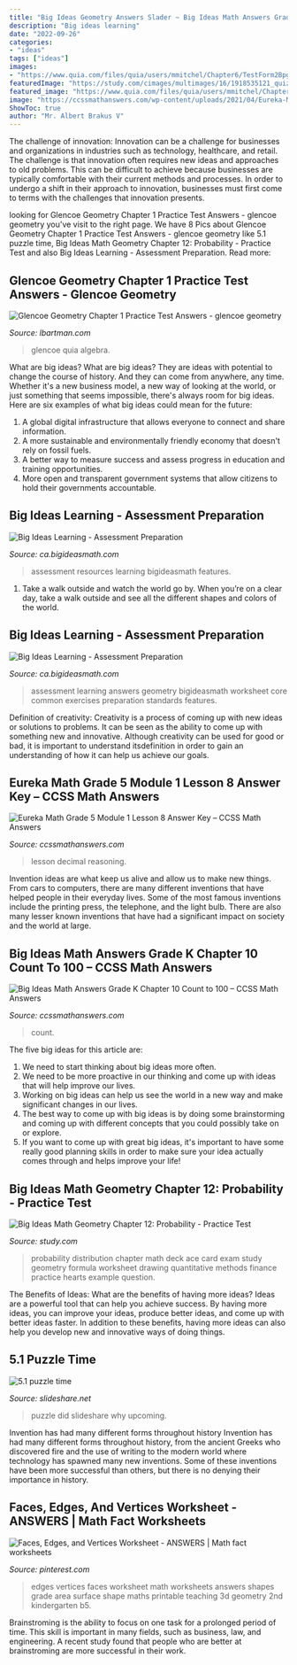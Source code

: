 ```yaml
---
title: "Big Ideas Geometry Answers Slader ~ Big Ideas Math Answers Grade K Chapter 10 Count To 100 – Ccss Math Answers"
description: "Big ideas learning"
date: "2022-09-26"
categories:
- "ideas"
tags: ["ideas"]
images:
- "https://www.quia.com/files/quia/users/mmitchel/Chapter6/TestForm2Bpg1"
featuredImage: "https://study.com/cimages/multimages/16/1918535121_quiz2.png"
featured_image: "https://www.quia.com/files/quia/users/mmitchel/Chapter6/TestForm2Bpg1"
image: "https://ccssmathanswers.com/wp-content/uploads/2021/04/Eureka-Math-5th-Grade-Module-1-Lesson-8-Homework-Answer-Key-15.png"
ShowToc: true
author: "Mr. Albert Brakus V"
---
```



The challenge of innovation:
Innovation can be a challenge for businesses and organizations in industries such as technology, healthcare, and retail. The challenge is that innovation often requires new ideas and approaches to old problems. This can be difficult to achieve because businesses are typically comfortable with their current methods and processes. In order to undergo a shift in their approach to innovation, businesses must first come to terms with the challenges that innovation presents.

	

		
looking for Glencoe Geometry Chapter 1 Practice Test Answers - glencoe geometry you've visit to the right page. We have 8 Pics about Glencoe Geometry Chapter 1 Practice Test Answers - glencoe geometry like 5.1 puzzle time, Big Ideas Math Geometry Chapter 12: Probability - Practice Test and also Big Ideas Learning - Assessment Preparation. Read more:
		
    
## Glencoe Geometry Chapter 1 Practice Test Answers - Glencoe Geometry

<img loading=lazy src="https://www.quia.com/files/quia/users/mmitchel/Chapter6/TestForm2Bpg1" onerror="this.onerror=null;this.src='https://tse3.mm.bing.net/th?id=OIP.97NI2N2aUC-JfeQsm-goIwHaJe&amp;pid=15.1';" alt="Glencoe Geometry Chapter 1 Practice Test Answers - glencoe geometry">

_Source: lbartman.com_

>glencoe quia algebra. 

	

What are big ideas?
What are big ideas? They are ideas with potential to change the course of history. And they can come from anywhere, any time. Whether it's a new business model, a new way of looking at the world, or just something that seems impossible, there's always room for big ideas. Here are six examples of what big ideas could mean for the future:
1. A global digital infrastructure that allows everyone to connect and share information.
2. A more sustainable and environmentally friendly economy that doesn't rely on fossil fuels.
3. A better way to measure success and assess progress in education and training opportunities.
4. More open and transparent government systems that allow citizens to hold their governments accountable.

    
## Big Ideas Learning - Assessment Preparation

<img loading=lazy src="https://ca.bigideasmath.com/uploads/images/features/resources.png" onerror="this.onerror=null;this.src='https://tse4.mm.bing.net/th?id=OIP.5TM9tcKLU5gH46P99MDjIQHaIR&amp;pid=15.1';" alt="Big Ideas Learning - Assessment Preparation">

_Source: ca.bigideasmath.com_

>assessment resources learning bigideasmath features. 

	

1) Take a walk outside and watch the world go by. When you’re on a clear day, take a walk outside and see all the different shapes and colors of the world.

    
## Big Ideas Learning - Assessment Preparation

<img loading=lazy src="http://ca.bigideasmath.com/uploads/images/features/sa.png" onerror="this.onerror=null;this.src='https://tse4.mm.bing.net/th?id=OIP.Y9GefXIclw8GqGgkpJgGxQAAAA&amp;pid=15.1';" alt="Big Ideas Learning - Assessment Preparation">

_Source: ca.bigideasmath.com_

>assessment learning answers geometry bigideasmath worksheet core common exercises preparation standards features. 

	

Definition of creativity:
Creativity is a process of coming up with new ideas or solutions to problems. It can be seen as the ability to come up with something new and innovative. Although creativity can be used for good or bad, it is important to understand itsdefinition in order to gain an understanding of how it can help us achieve our goals.

    
## Eureka Math Grade 5 Module 1 Lesson 8 Answer Key – CCSS Math Answers

<img loading=lazy src="https://ccssmathanswers.com/wp-content/uploads/2021/04/Eureka-Math-5th-Grade-Module-1-Lesson-8-Homework-Answer-Key-15.png" onerror="this.onerror=null;this.src='https://tse4.mm.bing.net/th?id=OIP.WuuK9wtAgJ0gsdD-dKMGsQAAAA&amp;pid=15.1';" alt="Eureka Math Grade 5 Module 1 Lesson 8 Answer Key – CCSS Math Answers">

_Source: ccssmathanswers.com_

>lesson decimal reasoning. 

	

Invention ideas are what keep us alive and allow us to make new things. From cars to computers, there are many different inventions that have helped people in their everyday lives. Some of the most famous inventions include the printing press, the telephone, and the light bulb. There are also many lesser known inventions that have had a significant impact on society and the world at large.

    
## Big Ideas Math Answers Grade K Chapter 10 Count To 100 – CCSS Math Answers

<img loading=lazy src="https://ccssmathanswers.com/wp-content/uploads/2021/01/Big-Ideas-Math-Answer-Key-Grade-K-Chapter-10-Count-to-100-10.4-5.png" onerror="this.onerror=null;this.src='https://tse1.mm.bing.net/th?id=OIP.9FxW8rUjudAkkiGWLBGf3AHaEO&amp;pid=15.1';" alt="Big Ideas Math Answers Grade K Chapter 10 Count to 100 – CCSS Math Answers">

_Source: ccssmathanswers.com_

>count. 

	

The five big ideas for this article are:
1. We need to start thinking about big ideas more often. 
2. We need to be more proactive in our thinking and come up with ideas that will help improve our lives. 
3. Working on big ideas can help us see the world in a new way and make significant changes in our lives. 
4. The best way to come up with big ideas is by doing some brainstorming and coming up with different concepts that you could possibly take on or explore. 
5. If you want to come up with great big ideas, it's important to have some really good planning skills in order to make sure your idea actually comes through and helps improve your life!

    
## Big Ideas Math Geometry Chapter 12: Probability - Practice Test

<img loading=lazy src="https://study.com/cimages/multimages/16/1918535121_quiz2.png" onerror="this.onerror=null;this.src='https://tse4.mm.bing.net/th?id=OIP.L2yxupYUuahPR8tyejXcCAHaL2&amp;pid=15.1';" alt="Big Ideas Math Geometry Chapter 12: Probability - Practice Test">

_Source: study.com_

>probability distribution chapter math deck ace card exam study geometry formula worksheet drawing quantitative methods finance practice hearts example question. 

	

The Benefits of Ideas: What are the benefits of having more ideas?
Ideas are a powerful tool that can help you achieve success. By having more ideas, you can improve your ideas, produce better ideas, and come up with better ideas faster. In addition to these benefits, having more ideas can also help you develop new and innovative ways of doing things.

    
## 5.1 Puzzle Time

<img loading=lazy src="https://cdn.slidesharecdn.com/ss_thumbnails/5-150303101554-conversion-gate01-thumbnail-4.jpg?cb=1425377810" onerror="this.onerror=null;this.src='https://tse1.mm.bing.net/th?id=OIP.WJuAVrp3lSA0xxi46apyPwHaJl&amp;pid=15.1';" alt="5.1 puzzle time">

_Source: slideshare.net_

>puzzle did slideshare why upcoming. 

	

Invention has had many different forms throughout history
Invention has had many different forms throughout history, from the ancient Greeks who discovered fire and the use of writing to the modern world where technology has spawned many new inventions. Some of these inventions have been more successful than others, but there is no denying their importance in history.

    
## Faces, Edges, And Vertices Worksheet - ANSWERS | Math Fact Worksheets

<img loading=lazy src="https://i.pinimg.com/originals/9c/53/b5/9c53b50f53b2d389407609265993eac8.png" onerror="this.onerror=null;this.src='https://tse4.mm.bing.net/th?id=OIP.GFERa2xxl9o_Is3TT7QNyAHaJY&amp;pid=15.1';" alt="Faces, Edges, and Vertices Worksheet - ANSWERS | Math fact worksheets">

_Source: pinterest.com_

>edges vertices faces worksheet math worksheets answers shapes grade area surface shape maths printable teaching 3d geometry 2nd kindergarten b5. 

	

Brainstroming is the ability to focus on one task for a prolonged period of time. This skill is important in many fields, such as business, law, and engineering. A recent study found that people who are better at brainstroming are more successful in their work.

